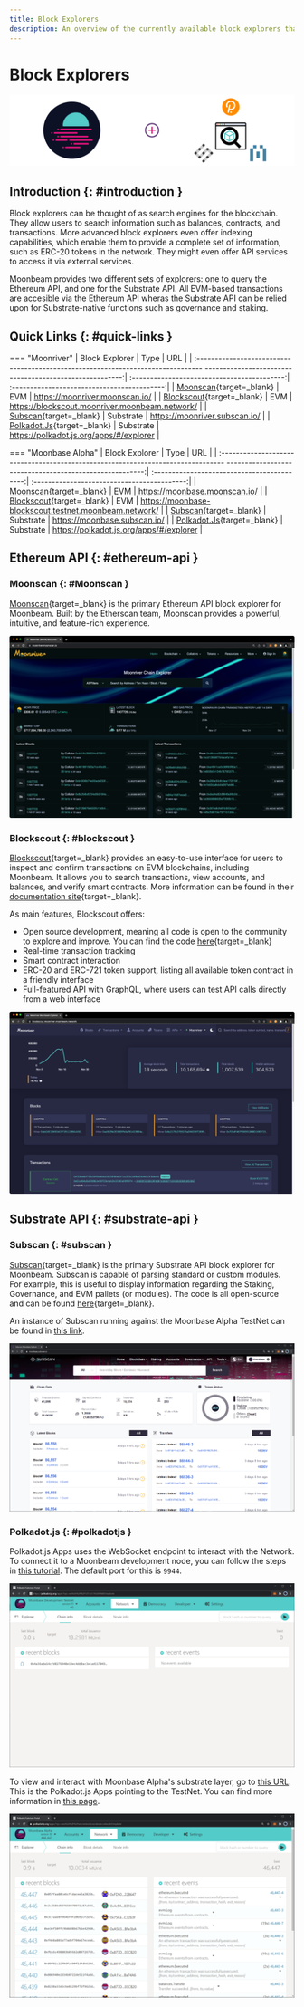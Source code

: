 ```yaml
---
title: Block Explorers
description: An overview of the currently available block explorers that may be used to navigate the Substrate and Ethereum layers of Moonbeam.
---
```

# Block Explorers

![Explorer Banner](/images/builders/tools/explorers/explorers-banner.png)

## Introduction {: #introduction } 

Block explorers can be thought of as search engines for the blockchain. They allow users to search information such as balances, contracts, and transactions. More advanced block explorers even offer indexing capabilities, which enable them to provide a complete set of information, such as ERC-20 tokens in the network. They might even offer API services to access it via external services.

Moonbeam provides two different sets of explorers: one to query the Ethereum API, and one for the Substrate API. All EVM-based transactions are accesible via the Ethereum API wheras the Substrate API can be relied upon for Substrate-native functions such as governance and staking. 

## Quick Links {: #quick-links } 

=== "Moonriver"
    |                                                               Block Explorer                                                               |                  Type                   |                  URL                   |
    |   :-------------------------------------------------------------------------------   -------------------------------------------------------:|  :------------------------------------------:| :------------------------------------------:|
    |         [Moonscan](https://moonriver.moonscan.io/){target=_blank}         |  EVM | https://moonriver.moonscan.io/ |
    | [Blockscout](https://blockscout.moonriver.moonbeam.network/){target=_blank} |     EVM | https://blockscout.moonriver.moonbeam.network/ | 
    |  [Subscan](https://moonriver.subscan.io/){target=_blank}  |     Substrate | https://moonriver.subscan.io/ |
    |                                          [Polkadot.Js](https://polkadot.js.org/apps/?rpc=wss%3A%2F%2Fmoonriver.api.onfinality.io%2Fpublic-ws#/explorer){target=_blank}                                          |  Substrate | https://polkadot.js.org/apps/#/explorer | 

=== "Moonbase Alpha"
    |                                                               Block Explorer                                                               |                  Type                   |                  URL                   |
    |   :-------------------------------------------------------------------------------   -------------------------------------------------------:|  :------------------------------------------:| :------------------------------------------:|
    |         [Moonscan](https://moonbase.moonscan.io/){target=_blank}         |  EVM | https://moonbase.moonscan.io/ |
    | [Blockscout](https://moonbase-blockscout.testnet.moonbeam.network/){target=_blank} |     EVM | https://moonbase-blockscout.testnet.moonbeam.network/ | 
    |  [Subscan](https://moonbase.subscan.io/){target=_blank}  |     Substrate | https://moonbase.subscan.io/ |
    |                                          [Polkadot.Js](https://polkadot.js.org/apps/?rpc=wss%3A%2F%2Fwss.testnet.moonbeam.network#/explorer){target=_blank}                                           |  Substrate | https://polkadot.js.org/apps/#/explorer | 

## Ethereum API {: #ethereum-api } 

### Moonscan {: #Moonscan } 

[Moonscan](https://moonscan.io/){target=_blank} is the primary Ethereum API block explorer for Moonbeam. Built by the Etherscan team, Moonscan provides a powerful, intuitive, and feature-rich experience. 

![Moonriver Moonscan](/images/builders/tools/explorers/explorers-6.png)

### Blockscout {: #blockscout } 

[Blockscout](https://blockscout.moonriver.moonbeam.network/){target=_blank} provides an easy-to-use interface for users to inspect and confirm transactions on EVM blockchains, including Moonbeam. It allows you to search transactions, view accounts, and balances, and verify smart contracts. More information can be found in their [documentation site](https://docs.blockscout.com/){target=_blank}.

As main features, Blockscout offers:

 - Open source development, meaning all code is open to the community to explore and improve. You can find the code [here](https://github.com/blockscout/blockscout){target=_blank}
 - Real-time transaction tracking
 - Smart contract interaction
 - ERC-20 and ERC-721 token support, listing all available token contract in a friendly interface
 - Full-featured API with GraphQL, where users can test API calls directly from a web interface

![Blockscout Explorer](/images/builders/tools/explorers/explorers-2.png)

## Substrate API {: #substrate-api } 

### Subscan {: #subscan } 

[Subscan](https://moonriver.subscan.io/){target=_blank} is the primary Substrate API block explorer for Moonbeam. Subscan is capable of parsing standard or custom modules. For example, this is useful to display information regarding the Staking, Governance, and EVM pallets (or modules). The code is all open-source and can be found [here](https://github.com/itering/subscan-essentials){target=_blank}.

An instance of Subscan running against the Moonbase Alpha TestNet can be found in [this link](https://moonbase.subscan.io/).

![Subscan Moonbase Alpha](/images/builders/tools/explorers/explorers-5.png)

### Polkadot.js {: #polkadotjs } 

Polkadot.js Apps uses the WebSocket endpoint to interact with the Network. To connect it to a Moonbeam development node, you can follow the steps in [this tutorial](/builders/get-started/moonbeam-dev/#connecting-polkadot-js-apps-to-a-local-moonbeam-node). The default port for this is `9944`.

![Polkadot.js Local Node](/images/builders/tools/explorers/explorers-3.png)

To view and interact with Moonbase Alpha's substrate layer, go to [this URL](https://polkadot.js.org/apps/?rpc=wss%3A%2F%2Fwss.testnet.moonbeam.network#/explorer). This is the Polkadot.js Apps pointing to the TestNet. You can find more information in [this page](/tokens/connect/polkadotjs/).

![Polkadot.js Moonbase Alpha](/images/builders/tools/explorers/explorers-4.png)


